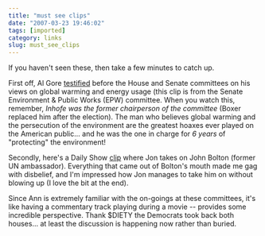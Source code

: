 ```yaml
---
title: "must see clips"
date: "2007-03-23 19:46:02"
tags: [imported]
category: links
slug: must_see_clips
---
```

	
If you haven't seen these, then take a few minutes to catch up.

First off, Al Gore <a href="http://onegoodmove.org/1gm/1gmarchive/2007/03/al_gore_testifi.html">testified</a> before the House and Senate committees on his views on global warming and energy usage (this clip is from the Senate Environment & Public Works (EPW) committee.  When you watch this, remember, <em>Inhofe was the former chairperson of the committee</em> (Boxer replaced him after the election).  The man who believes global warming and the persecution of the environment are the greatest hoaxes ever played on the American public... and he was the one in charge for <em>6 years</em> of "protecting" the environment!

Secondly, here's a Daily Show <a href="http://www.crooksandliars.com/2007/03/21/jon-stewart-vs-john-bolton/">clip</a> where Jon takes on John Bolton (former UN ambassador).   Everything that came out of Bolton's mouth made me gag with disbelief, and I'm impressed how Jon manages to take him on without blowing up (I love the bit at the end).

Since Ann is extremely familiar with  the on-goings at these committees, it's like having a commentary track playing during a movie -- provides some incredible perspective.   Thank $DIETY the Democrats took back both houses... at least the discussion is happening now rather than buried.
